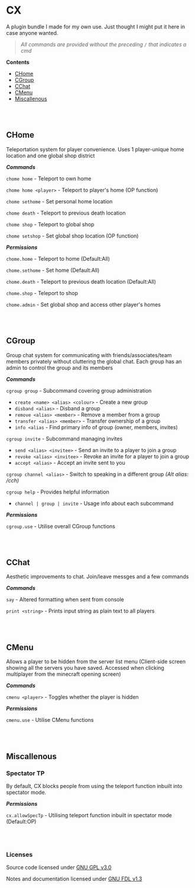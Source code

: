 # CX
A plugin bundle I made for my own use. Just thought I might put it here in case anyone wanted. 

> *All commands are provided without the preceding `/` that indicates a cmd*

**Contents**
* [CHome](#chome)
* [CGroup](#cgroup)
* [CChat](#cchat)
* [CMenu](#cmenu)
* [Miscallenous](#miscallenous)


<br></br>
## CHome
Teleportation system for player convenience. Uses 1 player-unique home location and one global shop district

***Commands***

`chome home` - Teleport to own home

`chome home <player>` - Teleport to player's home (OP function)

`chome sethome` - Set personal home location

`chome death` - Teleport to previous death location

`chome shop` - Teleport to global shop

`chome setshop` - Set global shop location (OP function)

***Permissions***

`chome.home` - Teleport to home (Default:All)

`chome.sethome` - Set home (Default:All)

`chome.death` - Teleport to previous death location (Default:All)

`chome.shop` - Teleport to shop

`chome.admin` - Set global shop and access other player's homes



<br></br>
## CGroup
Group chat system for communicating with friends/associates/team members privately without cluttering the global chat. Each group has an admin to control the group and its members

***Commands***

`cgroup group` - Subcommand covering group administration
* `create <name> <alias> <colour>` - Create a new group
* `disband <alias>` - Disband a group
* `remove <alias> <member>` - Remove a member from a group
* `transfer <alias> <member>` - Transfer ownership of a group
* `info <alias` - Find primary info of group (owner, members, invites)

`cgroup invite` - Subcommand managing invites
* `send <alias> <invitee>` - Send an invite to a player to join a group
* `revoke <alias> <invitee>` - Revoke an invite for a player to join a group
* `accept <alias>` - Accept an invite sent to you

`cgroup channel <alias>` - Switch to speaking in a different group *(Alt alias: /cch)*

`cgroup help` - Provides helpful information
* `channel | group | invite` - Usage info about each subcommand

***Permissions***

`cgroup.use` - Utilise overall CGroup functions



<br></br>
## CChat
Aesthetic improvements to chat. Join/leave messges and a few commands

***Commands***

`say` - Altered formatting when sent from console

`print <string>` - Prints input string as plain text to all players



<br></br>
## CMenu
Allows a player to be hidden from the server list menu (Client-side screen showing all the servers you have saved. Accessed when clicking multiplayer from the minecraft opening screen)

***Commands***

`cmenu <player>` - Toggles whether the player is hidden

***Permissions***

`cmenu.use` - Utilise CMenu functions



<br></br>
## Miscallenous

### Spectator TP

By default, CX blocks people from using the teleport function inbuilt into spectator mode. 

***Permissions***

`cx.allowSpecTp` - Utilising teleport function inbuilt in spectator mode (Default:OP)




<br></br>
### Licenses
Source code licensed under [GNU GPL v3.0](./LICENSE)

Notes and documentation licensed under [GNU FDL v1.3](./LICENSE-Documents)
